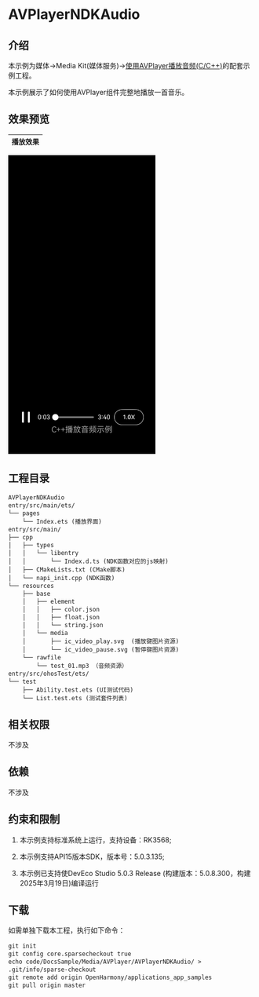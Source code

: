# AVPlayerNDKAudio

## 介绍

本示例为媒体->Media Kit(媒体服务)->[使用AVPlayer播放音频(C/C++)](https://gitee.com/openharmony/docs/blob/master/zh-cn/application-dev/media/media/using-ndk-avplayer-for-playback.md)的配套示例工程。 

本示例展示了如何使用AVPlayer组件完整地播放一首音乐。

## 效果预览

| 播放效果                                      | 
| -------------------------------------------- | 
<img src="./screenshots/AVPlayerNDKAudio.jpeg" width="300" />


## 工程目录

```
AVPlayerNDKAudio
entry/src/main/ets/
└── pages
    └── Index.ets (播放界面)
entry/src/main/
├── cpp
│   ├── types
│   │   └── libentry
│   │       └── Index.d.ts (NDK函数对应的js映射)
│   ├── CMakeLists.txt (CMake脚本)
│   └── napi_init.cpp (NDK函数)
└── resources
    ├── base
    │   ├── element
    │   │   ├── color.json
    │   │   ├── float.json
    │   │   └── string.json
    │   └── media
    │       ├── ic_video_play.svg  (播放键图片资源)
    │       └── ic_video_pause.svg (暂停键图片资源)
    └── rawfile
        └── test_01.mp3 （音频资源）
entry/src/ohosTest/ets/
└── test
    ├── Ability.test.ets (UI测试代码)
    └── List.test.ets (测试套件列表)
```

## 相关权限

不涉及

## 依赖

不涉及

## 约束和限制

1. 本示例支持标准系统上运行，支持设备：RK3568;

2. 本示例支持API15版本SDK，版本号：5.0.3.135;
   
3. 本示例已支持使DevEco Studio 5.0.3 Release (构建版本：5.0.8.300，构建 2025年3月19日)编译运行

## 下载

如需单独下载本工程，执行如下命令：

```
git init
git config core.sparsecheckout true
echo code/DocsSample/Media/AVPlayer/AVPlayerNDKAudio/ > .git/info/sparse-checkout
git remote add origin OpenHarmony/applications_app_samples
git pull origin master
```